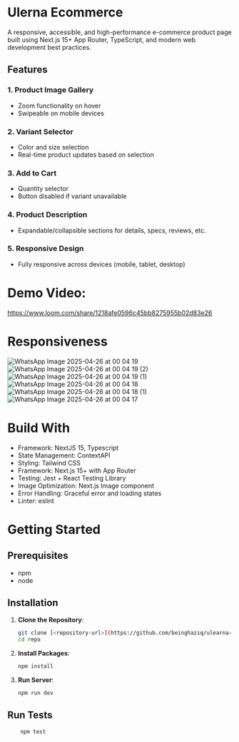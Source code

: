 # Ulerna Ecommerce

A responsive, accessible, and high-performance e-commerce product page built using Next.js 15+ App Router, TypeScript, and modern web development best practices.

## Features

### 1. Product Image Gallery
- Zoom functionality on hover
- Swipeable on mobile devices

### 2. Variant Selector
- Color and size selection
- Real-time product updates based on selection

### 3. Add to Cart
- Quantity selector
- Button disabled if variant unavailable

### 4. Product Description
- Expandable/collapsible sections for details, specs, reviews, etc.

### 5. Responsive Design
- Fully responsive across devices (mobile, tablet, desktop)

# Demo Video:
https://www.loom.com/share/1218afe0596c45bb8275955b02d83e26

# Responsiveness

![WhatsApp Image 2025-04-26 at 00 04 19](https://github.com/user-attachments/assets/0ac8761d-8656-4899-a78f-7a618f4e2bd5)
![WhatsApp Image 2025-04-26 at 00 04 19 (2)](https://github.com/user-attachments/assets/f00bbd59-5659-4daa-82d3-b045c2057215)
![WhatsApp Image 2025-04-26 at 00 04 19 (1)](https://github.com/user-attachments/assets/d6577acb-a346-4570-bd25-b089c93c36c5)
![WhatsApp Image 2025-04-26 at 00 04 18](https://github.com/user-attachments/assets/1f434a4c-e2bf-4571-b290-44d68dd2078a)
![WhatsApp Image 2025-04-26 at 00 04 18 (1)](https://github.com/user-attachments/assets/aa788329-b55e-4596-92ec-d4ad714ca156)
![WhatsApp Image 2025-04-26 at 00 04 17](https://github.com/user-attachments/assets/5ae90c07-692a-4bfc-8d8e-d11a9d2cc1f9)


# Build With

- Framework: NextJS 15, Typescript
- State Management: ContextAPI
- Styling: Tailwind CSS
- Framework: Next.js 15+ with App Router
- Testing: Jest + React Testing Library
- Image Optimization: Next.js Image component
- Error Handling: Graceful error and loading states
- Linter: eslint

# Getting Started

## Prerequisites

- npm
- node

## Installation

1. **Clone the Repository**:
   ```bash
   git clone [<repository-url>](https://github.com/beinghaziq/ulearna-ecommerce.git)
   cd repo
   ```
2. **Install Packages**:
   ```bash
   npm install
   ```
3. **Run Server**:
   ```bash
   npm run dev
   ```

## Run Tests

```bash
    npm test
```
